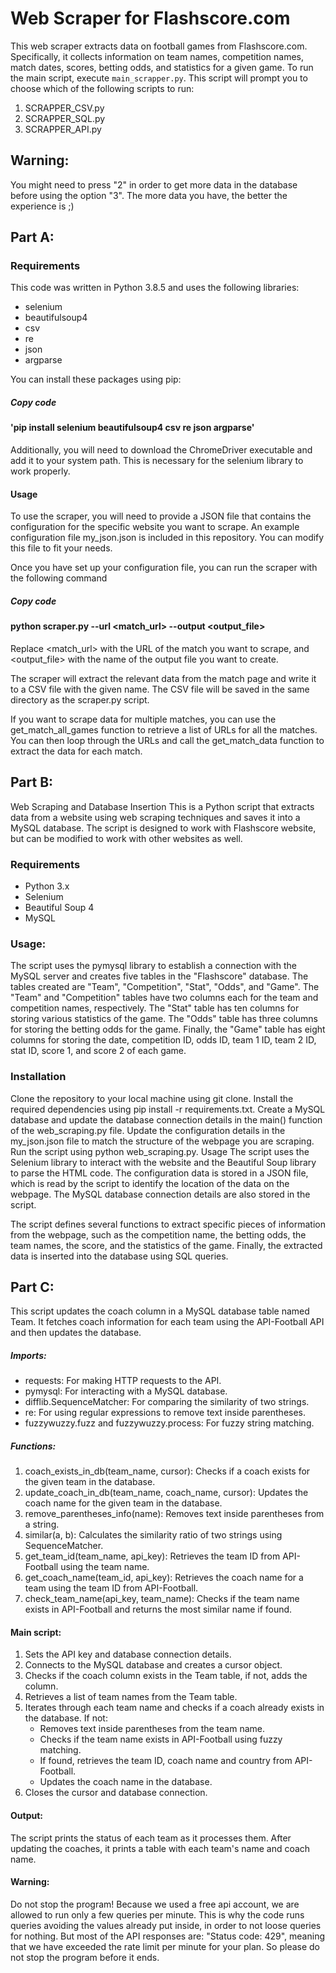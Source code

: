 # Web Scraper for Flashscore.com
This web scraper extracts data on football games from Flashscore.com. Specifically, it collects information on team names, competition names, match dates, scores, betting odds, and statistics for a given game.
To run the main script, execute `main_scrapper.py`. This script will prompt you to choose which of the following scripts to run:

1. SCRAPPER_CSV.py
2. SCRAPPER_SQL.py
3. SCRAPPER_API.py

## Warning:
You might need to press "2" in order to get more data in the database before using the option "3". The more data you have, the better the experience is ;)

## Part A:
### Requirements
This code was written in Python 3.8.5 and uses the following libraries:

* selenium
* beautifulsoup4
* csv
* re
* json
* argparse

You can install these packages using pip:

##### Copy code
#### 'pip install selenium beautifulsoup4 csv re json argparse'

Additionally, you will need to download the ChromeDriver executable and add it to your system path. This is necessary for the selenium library to work properly.

#### Usage
To use the scraper, you will need to provide a JSON file that contains the configuration for the specific website you want to scrape. An example configuration file my_json.json is included in this repository. You can modify this file to fit your needs.

Once you have set up your configuration file, you can run the scraper with the following command


##### Copy code
#### python scraper.py --url <match_url> --output <output_file>
Replace <match_url> with the URL of the match you want to scrape, and <output_file> with the name of the output file you want to create.

The scraper will extract the relevant data from the match page and write it to a CSV file with the given name. The CSV file will be saved in the same directory as the scraper.py script.

If you want to scrape data for multiple matches, you can use the get_match_all_games function to retrieve a list of URLs for all the matches. You can then loop through the URLs and call the get_match_data function to extract the data for each match.

## Part B:
Web Scraping and Database Insertion
This is a Python script that extracts data from a website using web scraping techniques and saves it into a MySQL database. The script is designed to work with Flashscore website, but can be modified to work with other websites as well.

### Requirements

* Python 3.x
* Selenium
* Beautiful Soup 4
* MySQL

### Usage:
The script uses the pymysql library to establish a connection with the MySQL server and creates five tables in the "Flashscore" database. The tables created are "Team", "Competition", "Stat", "Odds", and "Game". The "Team" and "Competition" tables have two columns each for the team and competition names, respectively. The "Stat" table has ten columns for storing various statistics of the game. The "Odds" table has three columns for storing the betting odds for the game. Finally, the "Game" table has eight columns for storing the date, competition ID, odds ID, team 1 ID, team 2 ID, stat ID, score 1, and score 2 of each game.


### Installation
Clone the repository to your local machine using git clone.
Install the required dependencies using pip install -r requirements.txt.
Create a MySQL database and update the database connection details in the main() function of the web_scraping.py file.
Update the configuration details in the my_json.json file to match the structure of the webpage you are scraping.
Run the script using python web_scraping.py.
Usage
The script uses the Selenium library to interact with the website and the Beautiful Soup library to parse the HTML code. The configuration data is stored in a JSON file, which is read by the script to identify the location of the data on the webpage. The MySQL database connection details are also stored in the script.

The script defines several functions to extract specific pieces of information from the webpage, such as the competition name, the betting odds, the team names, the score, and the statistics of the game. Finally, the extracted data is inserted into the database using SQL queries.

## Part C:
This script updates the coach column in a MySQL database table named Team. It fetches coach information for each team using the API-Football API and then updates the database.

##### Imports:

* requests: For making HTTP requests to the API.
* pymysql: For interacting with a MySQL database.
* difflib.SequenceMatcher: For comparing the similarity of two strings.
* re: For using regular expressions to remove text inside parentheses.
* fuzzywuzzy.fuzz and fuzzywuzzy.process: For fuzzy string matching.

##### Functions:

1. coach_exists_in_db(team_name, cursor): Checks if a coach exists for the given team in the database.
2. update_coach_in_db(team_name, coach_name, cursor): Updates the coach name for the given team in the database.
3. remove_parentheses_info(name): Removes text inside parentheses from a string.
4. similar(a, b): Calculates the similarity ratio of two strings using SequenceMatcher.
5. get_team_id(team_name, api_key): Retrieves the team ID from API-Football using the team name.
6. get_coach_name(team_id, api_key): Retrieves the coach name for a team using the team ID from API-Football.
7. check_team_name(api_key, team_name): Checks if the team name exists in API-Football and returns the most similar name if found.

#### Main script:

1. Sets the API key and database connection details.
2. Connects to the MySQL database and creates a cursor object. 
3. Checks if the coach column exists in the Team table, if not, adds the column. 
4. Retrieves a list of team names from the Team table. 
5. Iterates through each team name and checks if a coach already exists in the database. If not:
   * Removes text inside parentheses from the team name. 
   * Checks if the team name exists in API-Football using fuzzy matching. 
   * If found, retrieves the team ID, coach name and country from API-Football. 
   * Updates the coach name in the database. 
6. Closes the cursor and database connection.

#### Output:

The script prints the status of each team as it processes them. After updating the coaches, it prints a table with each team's name and coach name.

#### Warning:
Do not stop the program! 
Because we used a free api account, we are allowed to run only a few queries per minute. 
This is why the code runs queries avoiding the values already put inside, in order to not loose queries for nothing.
But most of the API responses are: "Status code: 429", meaning that we have exceeded the rate limit per minute for your plan.
So please do not stop the program before it ends.



